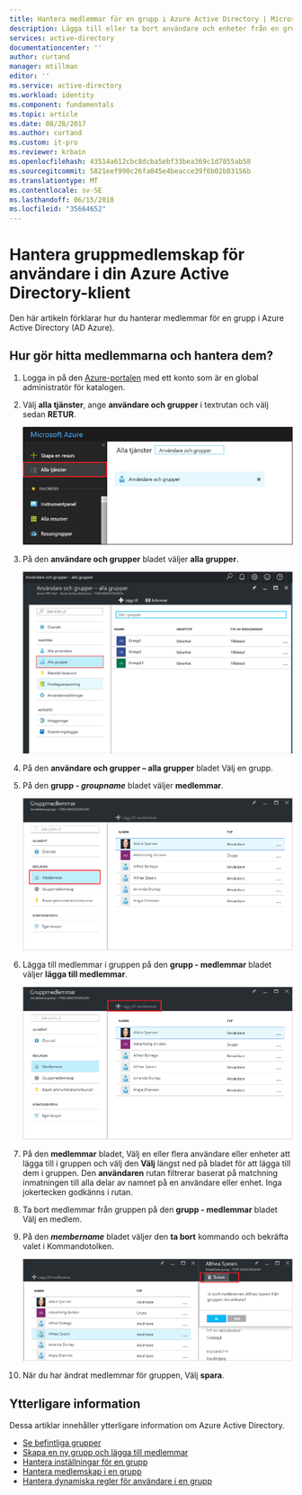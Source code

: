 ```yaml
---
title: Hantera medlemmar för en grupp i Azure Active Directory | Microsoft Docs
description: Lägga till eller ta bort användare och enheter från en grupp i Azure Active Directory
services: active-directory
documentationcenter: ''
author: curtand
manager: mtillman
editor: ''
ms.service: active-directory
ms.workload: identity
ms.component: fundamentals
ms.topic: article
ms.date: 08/28/2017
ms.author: curtand
ms.custom: it-pro
ms.reviewer: krbain
ms.openlocfilehash: 43514a612cbc8dcba5ebf33bea369c1d7855ab58
ms.sourcegitcommit: 5821eef990c26fa045e4beacce39f6b02b83156b
ms.translationtype: MT
ms.contentlocale: sv-SE
ms.lasthandoff: 06/15/2018
ms.locfileid: "35664652"
---
```

# <a name="manage-group-membership-for-users-in-your-azure-active-directory-tenant"></a>Hantera gruppmedlemskap för användare i din Azure Active Directory-klient
Den här artikeln förklarar hur du hanterar medlemmar för en grupp i Azure Active Directory (AD Azure).

## <a name="how-do-i-find-the-members-and-manage-them"></a>Hur gör hitta medlemmarna och hantera dem?
1. Logga in på den [Azure-portalen](https://portal.azure.com) med ett konto som är en global administratör för katalogen.
2. Välj **alla tjänster**, ange **användare och grupper** i textrutan och välj sedan **RETUR**.

   ![Öppna användarhantering](./media/active-directory-groups-members-azure-portal/search-user-management.png)
3. På den **användare och grupper** bladet väljer **alla grupper**.

   ![Öppna bladet grupper](./media/active-directory-groups-members-azure-portal/view-groups-blade.png)
4. På den **användare och grupper – alla grupper** bladet Välj en grupp.
5. På den **grupp - *groupname***  bladet väljer **medlemmar**.

   ![Öppna bladet medlemmar](./media/active-directory-groups-members-azure-portal/view-group-members.png)
6. Lägga till medlemmar i gruppen på den **grupp - medlemmar** bladet väljer **lägga till medlemmar**.

   ![Lägga till medlemmar kommando](./media/active-directory-groups-members-azure-portal/add-group-members-command.png)
7. På den **medlemmar** bladet, Välj en eller flera användare eller enheter att lägga till i gruppen och välj den **Välj** längst ned på bladet för att lägga till dem i gruppen. Den **användaren** rutan filtrerar baserat på matchning inmatningen till alla delar av namnet på en användare eller enhet. Inga jokertecken godkänns i rutan.
8. Ta bort medlemmar från gruppen på den **grupp - medlemmar** bladet Välj en medlem.
9. På den ***membername*** bladet väljer den **ta bort** kommando och bekräfta valet i Kommandotolken.

   ![ta bort medlemmar kommandot](./media/active-directory-groups-members-azure-portal/remove-group-members-command.png)
10. När du har ändrat medlemmar för gruppen, Välj **spara**.

## <a name="additional-information"></a>Ytterligare information
Dessa artiklar innehåller ytterligare information om Azure Active Directory.

* [Se befintliga grupper](active-directory-groups-view-azure-portal.md)
* [Skapa en ny grupp och lägga till medlemmar](active-directory-groups-create-azure-portal.md)
* [Hantera inställningar för en grupp](active-directory-groups-settings-azure-portal.md)
* [Hantera medlemskap i en grupp](active-directory-groups-membership-azure-portal.md)
* [Hantera dynamiska regler för användare i en grupp](../active-directory-groups-dynamic-membership-azure-portal.md)

